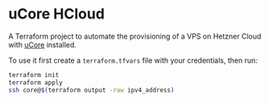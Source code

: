 # uCore HCloud

A Terraform project to automate the provisioning of a VPS on Hetzner Cloud with
[uCore](https://github.com/ublue-os/ucore) installed.

To use it first create a `terraform.tfvars` file with your credentials, then run:

```bash
terraform init
terraform apply
ssh core@$(terraform output -raw ipv4_address)
```
